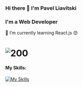 ### Hi there 👋 I'm Pavel Liavitski
### I'm a Web Developer
🌱 I’m currently learning React.js 😍
# ![200](https://www.codewars.com/users/liavitski/badges/small)
#### My Skills:
[![My Skills](https://skills.thijs.gg/icons?i=html,css,styledcomponents,js,react,figma,vscode,ableton,au&theme=dark)](#)
